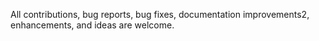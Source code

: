 All contributions, bug reports, bug fixes, documentation improvements2, enhancements, and ideas are welcome. 

